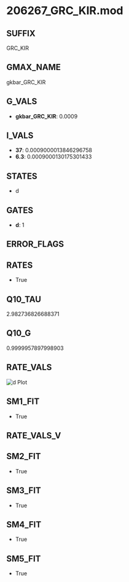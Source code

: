 # 206267_GRC_KIR.mod

## SUFFIX

GRC_KIR

## GMAX_NAME

gkbar_GRC_KIR

## G_VALS

- **gkbar_GRC_KIR**: 0.0009

## I_VALS

- **37**: 0.0009000013846296758
- **6.3**: 0.0009000130175301433

## STATES

- d

## GATES

- **d**: 1

## ERROR_FLAGS


## RATES

- True

## Q10_TAU

2.982736826688371

## Q10_G

0.9999957897998903

## RATE_VALS

![d Plot](/Users/pbozelos/Dropbox/icg-Chai-Panos/supermodels/output_markdown_files/K/206267_GRC_KIR.mod/images/d.png)

## SM1_FIT

- True

## RATE_VALS_V

## SM2_FIT

- True

## SM3_FIT

- True

## SM4_FIT

- True

## SM5_FIT

- True

